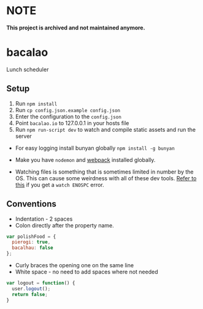 NOTE
====

**This project is archived and not maintained anymore.**


bacalao
===========

Lunch scheduler

Setup
-----

1. Run `npm install`
2. Run `cp config.json.example config.json`
3. Enter the configuration to the `config.json`
4. Point `bacalao.io` to 127.0.0.1 in your hosts file
5. Run `npm run-script dev` to watch and compile static assets and run the server


* For easy logging install bunyan globally `npm install -g bunyan`

* Make you have `nodemon` and [webpack](https://github.com/webpack/docs/wiki/cli#installation) installed globally.

* Watching files is something that is sometimes limited in number by the OS. This can cause some weirdness with all of these dev tools. [Refer to this](http://stackoverflow.com/questions/16748737/grunt-watch-error-waiting-fatal-error-watch-enospc) if you get a `watch ENOSPC` error.


Conventions
-----------
- Indentation - 2 spaces
- Colon directly after the property name.
```javascript
var polishFood = {
  pierogi: true,
  bacalhau: false
};
```
- Curly braces the opening one on the same line
- White space - no need to add spaces where not needed
```javascript
var logout = function() {
  user.logout();
  return false;
}
```

